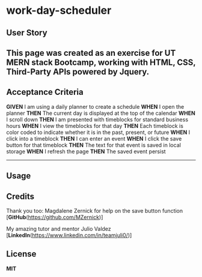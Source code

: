 # work-day-scheduler


## User Story

This page was created as an exercise for UT MERN stack Bootcamp, working with HTML, CSS, Third-Party APIs powered by Jquery. 
---

## Acceptance Criteria
**GIVEN** I am using a daily planner to create a schedule
**WHEN** I open the planner
**THEN** The current day is displayed at the top of the calendar
**WHEN** I scroll down
**THEN** I am presented with timeblocks for standard business hours
**WHEN** I view the timeblocks for that day
**THEN** Each timeblock is color coded to indicate whether it is in the past, present, or future
**WHEN** I click into a timeblock
**THEN** I can enter an event
**WHEN** I click the save button for that timeblock
**THEN** The text for that event is saved in local storage
**WHEN** I refresh the page
**THEN** The saved event persist

---

## Usage

## Credits
Thank you too:
Magdalene Zernick for help on the save button function [**GitHub**(https://github.com/MZernick)]

My amazing tutor and mentor Julio Valdez [**LinkedIn**(https://www.linkedin.com/in/teamjuli0/)]
## License

**MIT** 
